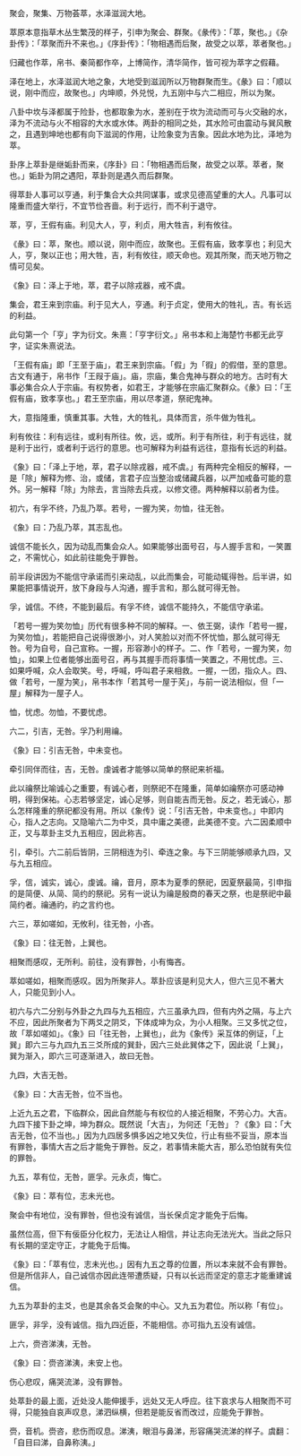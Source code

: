 
聚会，聚集、万物荟萃，水泽滋润大地。

萃原本意指草木丛生繁茂的样子，引申为聚会、群聚。《彖传》：「萃，聚也。」《杂卦传》：「萃聚而升不来也。」《序卦传》：「物相遇而后聚，故受之以萃，萃者聚也。」

归藏也作萃，帛书、秦简都作卒，上博简作，清华简作，皆可视为萃字之假藉。

泽在地上，水泽滋润大地之象，大地受到滋润所以万物群聚而生。《彖》曰：「顺以说，刚中而应，故聚也。」内坤顺，外兑悦，九五刚中与六二相应，所以为聚。

八卦中坎与泽都属于险卦，也都取象为水，差别在于坎为流动而可与火交融的水，泽为不流动与火不相容的大水或水体。两卦的相同之处，其水险可由震动与巽风散之，且遇到坤地也都有向下滋润的作用，让险象变为吉象。因此水地为比，泽地为萃。

卦序上萃卦是继姤卦而来，《序卦》曰：「物相遇而后聚，故受之以萃。萃者，聚也。」姤卦为阴之遇阳，萃卦则是遇久而后群聚。

得萃卦人事可以亨通，利于集合大众共同谋事，或求见德高望重的大人。凡事可以隆重而盛大举行，不宜节俭吝啬。利于远行，而不利于退守。

萃，亨，王假有庙。利见大人，亨，利贞，用大牲吉，利有攸往。

《彖》曰：萃，聚也。顺以说，刚中而应，故聚也。王假有庙，致孝享也；利见大人，亨，聚以正也；用大牲，吉，利有攸往，顺天命也。观其所聚，而天地万物之情可见矣。

《象》曰：泽上于地，萃，君子以除戎器，戒不虞。

集会，君王来到宗庙。利于见大人，亨通。利于贞定，使用大的牲礼，吉。有长远的利益。

此句第一个「亨」字为衍文。朱熹：「亨字衍文。」帛书本和上海楚竹书都无此亨字，证实朱熹说法。

「王假有庙」即「王至于庙」，君王来到宗庙。「假」为「徦」的假借，至的意思。古文有通于，帛书作「王叚于庙」。庙，宗庙，集合鬼神与群众的地方。古时有大事必集合众人于宗庙。有权势者，如君王，才能够在宗庙汇聚群众。《彖》曰：「王假有庙，致孝享也。」君王至宗庙，用以尽孝道，祭祀鬼神。

大，意指隆重，慎重其事。大牲，大的牲礼，具体而言，杀牛做为牲礼。

利有攸往：利有远往，或利有所往。攸，远，或所。利于有所往，利于有远往，就是利于出行，或者利于远行的意思。也可解释为利益有远往，意指有长远的利益。

《象》曰：「泽上于地，萃，君子以除戎器，戒不虞。」有两种完全相反的解释，一是「除」解释为修、治，或储，言君子应当整治或储藏兵器，以严加戒备可能的意外。另一解释「除」为除去，言当除去兵戎，以修文德。两种解释以前者为佳。

初六，有孚不终，乃乱乃萃。若号，一握为笑，勿恤，往无咎。

《象》曰：乃乱乃萃，其志乱也。

诚信不能长久，因为动乱而集会众人。如果能够出面号召，与人握手言和，一笑置之，不需忧心，如此前往能免于罪咎。

前半段讲因为不能信守承诺而引来动乱，以此而集会，可能动辄得咎。后半讲，如果能把事情说开，放下身段与人沟通，握手言和，那么就可得无咎。

孚，诚信。不终，不能到最后。有孚不终，诚信不能持久，不能信守承诺。

「若号一握为笑勿恤」历代有很多种不同的解释。一、依王弼，读作「若号一握，为笑勿恤」，若能把自己说得很渺小，对人笑脸以对而不怀忧恤，那么就可得无咎。号为自号，自己宣称。一握，形容渺小的样子。二、作「若号，一握为笑，勿恤」，如果上位者能够出面号召，再与其握手而将事情一笑置之，不用忧虑。三、如果呼喊，众人会取笑。号，呼喊，呼叫君子来相救。一握，一团，指众人。四、做「若号，一屋为笑」，帛书本作「若其号一屋于芺」，与前一说法相似，但「一屋」解释为一屋子人。

恤，忧虑。勿恤，不要忧虑。

六二，引吉，无咎。孚乃利用禴。

《象》曰：引吉无咎，中未变也。

牵引同伴而往，吉，无咎。虔诚者才能够以简单的祭祀来祈福。

此以禴祭比喻诚心之重要，有诚心者，则祭祀不在隆重，简单如禴祭亦可感动神明，得到保祐。心志若够坚定，诚心足够，则自能吉而无咎。反之，若无诚心，那么怎样隆重的祭祀都没有用。所以《象传》说：「引吉无咎，中未变也。」中即内心，指人之志向。又隐喻六二为中爻，具中庸之美德，此美德不变。六二因柔顺中正，又与萃卦主爻九五相应，因此称吉。

引，牵引。六二前后皆阴，三阴相连为引、牵连之象。与下三阴能够顺承九四，又与九五相应。

孚，信，诚实，诚心，虔诚。禴，音月，原本为夏季的祭祀，因夏祭最简，引申指的是简便、从简、简约的祭祀。另有一说认为禴是殷商的春天之祭，也是祭祀中最简约者。禴通礿，礿之言约也。

六三，萃如嗟如，无攸利，往无咎，小吝。

《象》曰：往无咎，上巽也。

相聚而感叹，无所利。前往，没有罪咎，小有悔吝。

萃如嗟如，相聚而感叹。因为所聚非人。萃卦应该是利见大人，但六三见不著大人，只能见到小人。

初六与六二分别与外卦之九四与九五相应，六三虽承九四，但有内外之隔，与上六不应，因此所聚者为下两爻之阴爻，下体成坤为众，为小人相聚。三又多忧之位，故「萃如嗟如」。《象》曰「往无咎，上巽也」，此为《象传》采互体的例证，「上巽」即六三与九四九五三爻所成的巽卦，因六三处此巽体之下，因此说「上巽」，巽为渐入，即六三可逐渐进入，故曰无咎。

九四，大吉无咎。

《象》曰：大吉无咎，位不当也。

上近九五之君，下临群众，因此自然能与有权位的人接近相聚，不劳心力。大吉。九四下接下卦之坤，坤为群众。既然说「大吉」，为何还「无咎」？《象》曰：「大吉无咎，位不当也。」因为九四居多惧多凶之地又失位，行止有些不妥当，原本当有罪咎，事情大吉之后才能免于罪咎。反之，若事情未能大吉，那么恐怕就有失位的罪咎。

九五，萃有位，无咎，匪孚。元永贞，悔亡。

《象》曰：萃有位，志未光也。

聚会中有地位，没有罪咎，但也没有诚信，当长保贞定才能免于后悔。

虽然位高，但下有佞臣分化权力，无法让人相信，并让志向无法光大。当此之际只有长期的坚定守正，才能免于后悔。

《象》曰：「萃有位，志未光也。」因有九五之尊的位置，所以本来就不会有罪咎。但是所信非人，自己诚信亦因此连带遭质疑，只有以长远而坚定的意志才能重建诚信。

九五为萃卦的主爻，也是其余各爻会聚的中心。又九五为君位。所以称「有位」。

匪孚，非孚，没有诚信。指九四近臣，不能相信。亦可指九五没有诚信。

上六，赍咨涕洟，无咎。

《象》曰：赍咨涕洟，未安上也。

伤心悲叹，痛哭流涕，没有罪咎。

处萃卦的最上面，近处没人能伸援手，远处又无人呼应。往下哀求与人相聚而不可得，只能独自哀声叹息，涕泗纵横，但若是能反省而改过，应能免于罪咎。

赍，音机。赍咨，悲伤而叹息。涕洟，眼泪与鼻涕，形容痛哭流涕的样子。虞翻：「自目曰涕，自鼻称洟。」